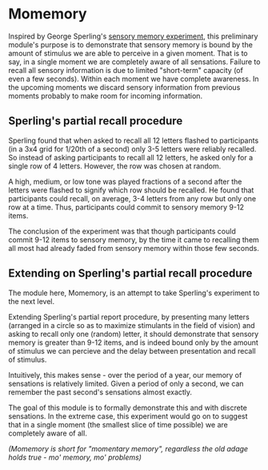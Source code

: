 # Momemory
Inspired by George Sperling's [sensory memory experiment](https://psycnet.apa.org/doiLanding?doi=10.1037%2Fh0093759), this preliminary module's purpose is to demonstrate that sensory memory is bound by the amount of stimulus we are able to perceive in a given moment. That is to say, in a single moment we are completely aware of all sensations. Failure to recall all sensory information is due to limited "short-term" capacity (of even a few seconds). Within each moment we have complete awareness. In the upcoming moments we discard sensory information from previous moments probably to make room for incoming information.

## Sperling's partial recall procedure
Sperling found that when asked to recall all 12 letters flashed to participants (in a 3x4 grid for 1/20th of a second) only 3-5 letters were reliably recalled. So instead of asking participants to recall all 12 letters, he asked only for a single row of 4 letters. However, the row was chosen at random.

A high, medium, or low tone was played fractions of a second after the letters were flashed to signify which row should be recalled. He found that participants could recall, on average, 3-4 letters from any row but only one row at a time. Thus, participants could commit to sensory memory 9-12 items. 

The conclusion of the experiment was that though participants could commit 9-12 items to sensory memory,  by the time it came to recalling them all most had already faded from sensory memory within those few seconds. 

## Extending on Sperling's partial recall procedure
The module here, Momemory, is an attempt to take Sperling's experiment to the next level. 

Extending Sperling's partial report procedure, by presenting many letters (arranged in a circle so as to maximize stimulants in the field of vision) and asking to recall only one (random) letter, it should demonstrate that sensory memory is greater than 9-12 items, and is indeed bound only by the amount of stimulus we can percieve and the delay between presentation and recall of stimulus.

Intuitively, this makes sense - over the period of a year, our memory of sensations is relatively limited. Given a period of only a second, we can remember the past second's sensations almost exactly. 

The goal of this module is to formally demonstrate this and with discrete sensations. In the extreme case, this experiment would go on to suggest that in a single moment (the smallest slice of time possible) we are completely aware of all.

_(Momemory is short for "momentary memory", regardless the old adage holds true - mo' memory, mo' problems)_
